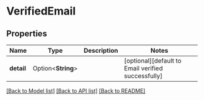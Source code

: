 # VerifiedEmail

## Properties

Name | Type | Description | Notes
------------ | ------------- | ------------- | -------------
**detail** | Option<**String**> |  | [optional][default to Email verified successfully]

[[Back to Model list]](../README.md#documentation-for-models) [[Back to API list]](../README.md#documentation-for-api-endpoints) [[Back to README]](../README.md)


